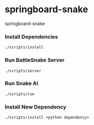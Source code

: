 # springboard-snake
springboard-snake

### Install Dependencies
```
./scripts/install
```

### Run BattleSnake Server
```
./scripts/server
```

### Run Snake AI
```
./scripts/run
```

### Install New Dependency
```
./scripts/install <python dependency>
```
